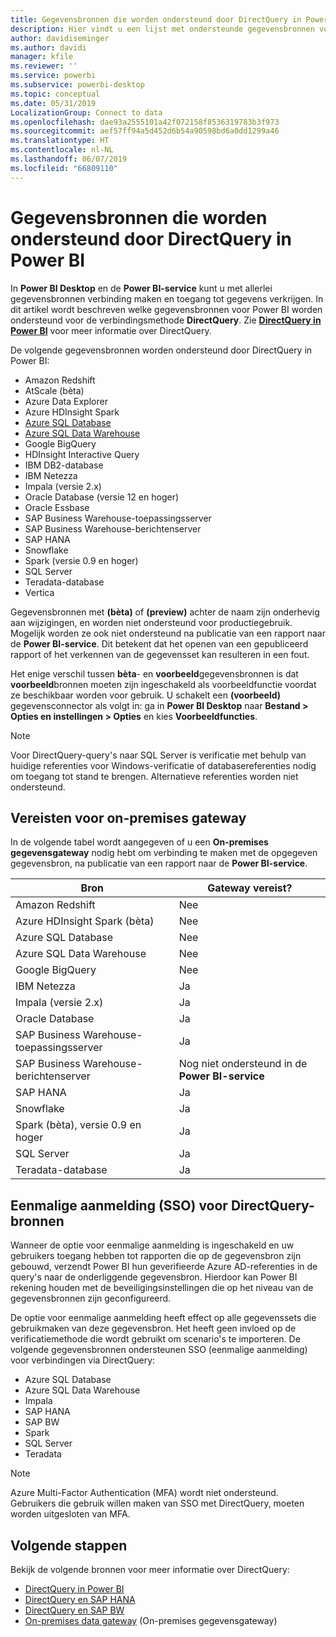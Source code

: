 ```yaml
---
title: Gegevensbronnen die worden ondersteund door DirectQuery in Power BI
description: Hier vindt u een lijst met ondersteunde gegevensbronnen voor DirectQuery.
author: davidiseminger
ms.author: davidi
manager: kfile
ms.reviewer: ''
ms.service: powerbi
ms.subservice: powerbi-desktop
ms.topic: conceptual
ms.date: 05/31/2019
LocalizationGroup: Connect to data
ms.openlocfilehash: dae93a2555101a42f072158f8536319783b3f973
ms.sourcegitcommit: aef57ff94a5d452d6b54a90598bd6a0dd1299a46
ms.translationtype: HT
ms.contentlocale: nl-NL
ms.lasthandoff: 06/07/2019
ms.locfileid: "66809110"
---
```

# <a name="data-sources-supported-by-directquery-in-power-bi"></a>Gegevensbronnen die worden ondersteund door DirectQuery in Power BI

In **Power BI Desktop** en de **Power BI-service** kunt u met allerlei gegevensbronnen verbinding maken en toegang tot gegevens verkrijgen. In dit artikel wordt beschreven welke gegevensbronnen voor Power BI worden ondersteund voor de verbindingsmethode **DirectQuery**. Zie [**DirectQuery in Power BI**](desktop-directquery-about.md) voor meer informatie over DirectQuery.

De volgende gegevensbronnen worden ondersteund door DirectQuery in Power BI:

* Amazon Redshift
* AtScale (bèta)
* Azure Data Explorer
* Azure HDInsight Spark
* [Azure SQL Database](service-azure-sql-database-with-direct-connect.md)
* [Azure SQL Data Warehouse](service-azure-sql-data-warehouse-with-direct-connect.md)
* Google BigQuery
* HDInsight Interactive Query
* IBM DB2-database
* IBM Netezza
* Impala (versie 2.x)
* Oracle Database (versie 12 en hoger)
* Oracle Essbase
* SAP Business Warehouse-toepassingsserver
* SAP Business Warehouse-berichtenserver
* SAP HANA
* Snowflake
* Spark (versie 0.9 en hoger)
* SQL Server
* Teradata-database
* Vertica

Gegevensbronnen met **(bèta)** of **(preview)** achter de naam zijn onderhevig aan wijzigingen, en worden niet ondersteund voor productiegebruik. Mogelijk worden ze ook niet ondersteund na publicatie van een rapport naar de **Power BI-service**. Dit betekent dat het openen van een gepubliceerd rapport of het verkennen van de gegevensset kan resulteren in een fout.

Het enige verschil tussen **bèta**- en **voorbeeld**gegevensbronnen is dat **voorbeeld**bronnen moeten zijn ingeschakeld als voorbeeldfunctie voordat ze beschikbaar worden voor gebruik. U schakelt een **(voorbeeld)** gegevensconnector als volgt in: ga in **Power BI Desktop** naar **Bestand > Opties en instellingen > Opties** en kies **Voorbeeldfuncties**.

> [!NOTE]
> Voor DirectQuery-query's naar SQL Server is verificatie met behulp van huidige referenties voor Windows-verificatie of databasereferenties nodig om toegang tot stand te brengen. Alternatieve referenties worden niet ondersteund.
>

## <a name="on-premises-gateway-requirements"></a>Vereisten voor on-premises gateway
In de volgende tabel wordt aangegeven of u een **On-premises gegevensgateway** nodig hebt om verbinding te maken met de opgegeven gegevensbron, na publicatie van een rapport naar de **Power BI-service**.

| Bron | Gateway vereist? |
| --- | --- |
| Amazon Redshift |Nee |
| Azure HDInsight Spark (bèta) |Nee |
| Azure SQL Database |Nee |
| Azure SQL Data Warehouse |Nee |
| Google BigQuery |Nee |
| IBM Netezza |Ja |
| Impala (versie 2.x) |Ja |
| Oracle Database |Ja |
| SAP Business Warehouse-toepassingsserver |Ja |
| SAP Business Warehouse-berichtenserver |Nog niet ondersteund in de **Power BI-service** |
| SAP HANA |Ja |
| Snowflake |Ja |
| Spark (bèta), versie 0.9 en hoger |Ja |
| SQL Server |Ja |
| Teradata-database |Ja |

## <a name="single-sign-on-sso-for-directquery-sources"></a>Eenmalige aanmelding (SSO) voor DirectQuery-bronnen

Wanneer de optie voor eenmalige aanmelding is ingeschakeld en uw gebruikers toegang hebben tot rapporten die op de gegevensbron zijn gebouwd, verzendt Power BI hun geverifieerde Azure AD-referenties in de query's naar de onderliggende gegevensbron. Hierdoor kan Power BI rekening houden met de beveiligingsinstellingen die op het niveau van de gegevensbronnen zijn geconfigureerd.

De optie voor eenmalige aanmelding heeft effect op alle gegevenssets die gebruikmaken van deze gegevensbron. Het heeft geen invloed op de verificatiemethode die wordt gebruikt om scenario's te importeren. De volgende gegevensbronnen ondersteunen SSO (eenmalige aanmelding) voor verbindingen via DirectQuery:

- Azure SQL Database
- Azure SQL Data Warehouse
- Impala
- SAP HANA
- SAP BW
- Spark
- SQL Server
- Teradata

> [!Note]
> Azure Multi-Factor Authentication (MFA) wordt niet ondersteund. Gebruikers die gebruik willen maken van SSO met DirectQuery, moeten worden uitgesloten van MFA.

## <a name="next-steps"></a>Volgende stappen
Bekijk de volgende bronnen voor meer informatie over DirectQuery:

* [DirectQuery in Power BI](desktop-directquery-about.md)
* [DirectQuery en SAP HANA](desktop-directquery-sap-hana.md)
* [DirectQuery en SAP BW](desktop-directquery-sap-bw.md)
* [On-premises data gateway](service-gateway-onprem.md) (On-premises gegevensgateway)

